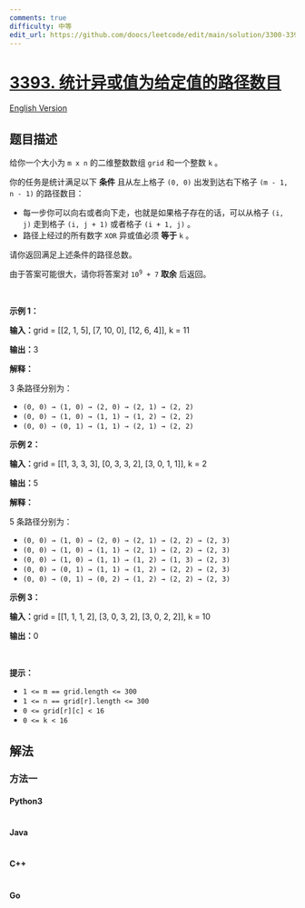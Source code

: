 ```yaml
---
comments: true
difficulty: 中等
edit_url: https://github.com/doocs/leetcode/edit/main/solution/3300-3399/3393.Count%20Paths%20With%20the%20Given%20XOR%20Value/README.md
---
```


<!-- problem:start -->

# [3393. 统计异或值为给定值的路径数目](https://leetcode.cn/problems/count-paths-with-the-given-xor-value)

[English Version](/solution/3300-3399/3393.Count%20Paths%20With%20the%20Given%20XOR%20Value/README_EN.md)

## 题目描述

<!-- description:start -->

<p>给你一个大小为 <code>m x n</code>&nbsp;的二维整数数组&nbsp;<code>grid</code>&nbsp;和一个整数&nbsp;<code>k</code>&nbsp;。</p>

<p>你的任务是统计满足以下 <strong>条件</strong> 且从左上格子&nbsp;<code>(0, 0)</code>&nbsp;出发到达右下格子&nbsp;<code>(m - 1, n - 1)</code>&nbsp;的路径数目：</p>

<ul>
	<li>每一步你可以向右或者向下走，也就是如果格子存在的话，可以从格子&nbsp;<code>(i, j)</code>&nbsp;走到格子&nbsp;<code>(i, j + 1)</code>&nbsp;或者格子&nbsp;<code>(i + 1, j)</code>&nbsp;。</li>
	<li>路径上经过的所有数字&nbsp;<code>XOR</code>&nbsp;异或值必须 <strong>等于</strong>&nbsp;<code>k</code>&nbsp;。</li>
</ul>

<p>请你返回满足上述条件的路径总数。</p>

<p>由于答案可能很大，请你将答案对&nbsp;<code>10<sup>9</sup> + 7</code>&nbsp;<strong>取余</strong> 后返回。</p>

<p>&nbsp;</p>

<p><strong class="example">示例 1：</strong></p>

<div class="example-block">
<p><span class="example-io"><b>输入：</b>grid = [[2, 1, 5], [7, 10, 0], [12, 6, 4]], k = 11</span></p>

<p><span class="example-io"><b>输出：</b>3</span></p>

<p><b>解释：</b></p>

<p>3 条路径分别为：</p>

<ul>
	<li><code>(0, 0) → (1, 0) → (2, 0) → (2, 1) → (2, 2)</code></li>
	<li><code>(0, 0) → (1, 0) → (1, 1) → (1, 2) → (2, 2)</code></li>
	<li><code>(0, 0) → (0, 1) → (1, 1) → (2, 1) → (2, 2)</code></li>
</ul>
</div>

<p><strong class="example">示例 2：</strong></p>

<div class="example-block">
<p><span class="example-io"><b>输入：</b>grid = [[1, 3, 3, 3], [0, 3, 3, 2], [3, 0, 1, 1]], k = 2</span></p>

<p><span class="example-io"><b>输出：</b>5</span></p>

<p><b>解释：</b></p>

<p>5 条路径分别为：</p>

<ul>
	<li><code>(0, 0) → (1, 0) → (2, 0) → (2, 1) → (2, 2) → (2, 3)</code></li>
	<li><code>(0, 0) → (1, 0) → (1, 1) → (2, 1) → (2, 2) → (2, 3)</code></li>
	<li><code>(0, 0) → (1, 0) → (1, 1) → (1, 2) → (1, 3) → (2, 3)</code></li>
	<li><code>(0, 0) → (0, 1) → (1, 1) → (1, 2) → (2, 2) → (2, 3)</code></li>
	<li><code>(0, 0) → (0, 1) → (0, 2) → (1, 2) → (2, 2) → (2, 3)</code></li>
</ul>
</div>

<p><strong class="example">示例 3：</strong></p>

<div class="example-block">
<p><span class="example-io"><b>输入：</b>grid = [[1, 1, 1, 2], [3, 0, 3, 2], [3, 0, 2, 2]], k = 10</span></p>

<p><span class="example-io"><b>输出：</b>0</span></p>
</div>

<p>&nbsp;</p>

<p><strong>提示：</strong></p>

<ul>
	<li><code>1 &lt;= m == grid.length &lt;= 300</code></li>
	<li><code>1 &lt;= n == grid[r].length &lt;= 300</code></li>
	<li><code>0 &lt;= grid[r][c] &lt; 16</code></li>
	<li><code>0 &lt;= k &lt; 16</code></li>
</ul>

<!-- description:end -->

## 解法

<!-- solution:start -->

### 方法一

<!-- tabs:start -->

#### Python3

```python

```

#### Java

```java

```

#### C++

```cpp

```

#### Go

```go

```

<!-- tabs:end -->

<!-- solution:end -->

<!-- problem:end -->
